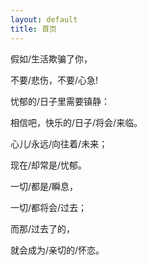 ```yaml
---
layout: default
title: 首页 
---
```

<div id="rain-drops">
    <p>假如/生活欺骗了你，</p>
    <p>不要/悲伤，不要/心急!</p>
    <p>忧郁的/日子里需要镇静：</p>
    <p>相信吧，快乐的/日子/将会/来临。</p>
    <p>心儿/永远/向往着/未来；</p>
    <p>现在/却常是/忧郁。</p>
    <p>一切/都是/瞬息，</p>
    <p>一切/都将会/过去；</p>
    <p>而那/过去了的，</p>
    <p>就会成为/亲切的/怀恋。</p>
</div>
<script src="/static/js/jquery-1.8.1.min.js"></script>
<script src="/static/js/index.js"></script>
